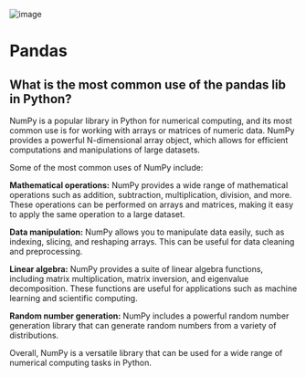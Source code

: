 ![image](https://user-images.githubusercontent.com/1257048/227036805-845d3df4-4c87-4a34-92a1-73eb8fc33bac.png)

# Pandas

## What is the most common use of the pandas lib in Python? 


NumPy is a popular library in Python for numerical computing, and its most 
common use is for working with arrays or matrices of numeric data. NumPy 
provides a powerful N-dimensional array object, which allows for efficient 
computations and manipulations of large datasets. 

Some of the most common uses of NumPy include: 

**Mathematical operations:** NumPy provides a wide range of mathematical 
operations such as addition, subtraction, multiplication, division, and more. 
These operations can be performed on arrays and matrices, making it easy to 
apply the same operation to a large dataset. 

**Data manipulation:** NumPy allows you to manipulate data easily, such as 
indexing, slicing, and reshaping arrays. This can be useful for data cleaning 
and preprocessing. 

**Linear algebra:** NumPy provides a suite of linear algebra functions, including 
matrix multiplication, matrix inversion, and eigenvalue decomposition. These 
functions are useful for applications such as machine learning and scientific 
computing. 

**Random number generation:** NumPy includes a powerful random number generation 
library that can generate random numbers from a variety of distributions. 

Overall, NumPy is a versatile library that can be used for a wide range of 
numerical computing tasks in Python.



